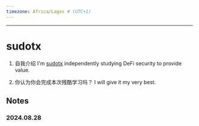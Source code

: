 ```yaml
---
timezone: Africa/Lagos # (UTC+1)
---
```


---

# sudotx

1. 自我介绍
   I'm [sudotx](https://x.com/sudotx) independently studying DeFi security to provide value.

2. 你认为你会完成本次残酷学习吗？
   I will give it my very best.

## Notes

<!-- Content_START -->

### 2024.08.28

<!-- Content_END -->
